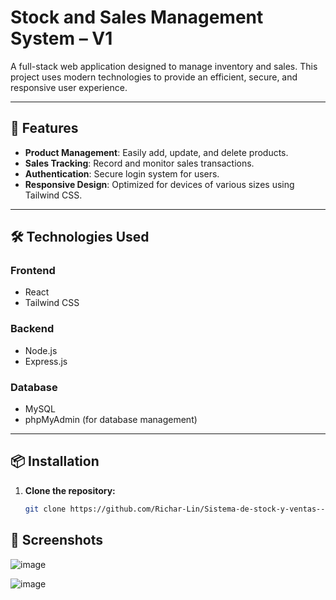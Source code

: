 # Stock and Sales Management System – V1

A full-stack web application designed to manage inventory and sales. This project uses modern technologies to provide an efficient, secure, and responsive user experience.

---

## 🚀 **Features**

- **Product Management**: Easily add, update, and delete products.
- **Sales Tracking**: Record and monitor sales transactions.
- **Authentication**: Secure login system for users.
- **Responsive Design**: Optimized for devices of various sizes using Tailwind CSS.

---

## 🛠️ **Technologies Used**

### **Frontend**
- React
- Tailwind CSS

### **Backend**
- Node.js
- Express.js

### **Database**
- MySQL
- phpMyAdmin (for database management)

---

## 📦 **Installation**

1. **Clone the repository:**
   ```bash
   git clone https://github.com/Richar-Lin/Sistema-de-stock-y-ventas---V1.git
   

 ## 📸 **Screenshots**
 ![image](https://github.com/user-attachments/assets/04c94c8c-dd8b-4f23-b368-803eb0065317)

 
 ![image](https://github.com/user-attachments/assets/ec46375a-f312-4913-8a90-364679859b92)
